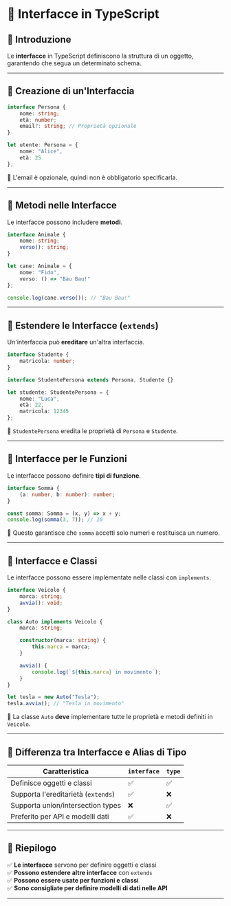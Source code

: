 # 📌 Interfacce in TypeScript

## 🎯 Introduzione
Le **interfacce** in TypeScript definiscono la struttura di un oggetto, garantendo che segua un determinato schema.

---

## 📌 Creazione di un'Interfaccia
```ts
interface Persona {
    nome: string;
    età: number;
    email?: string; // Proprietà opzionale
}

let utente: Persona = {
    nome: "Alice",
    età: 25
};
````

📌 L'email è opzionale, quindi non è obbligatorio specificarla.

---

## 📌 Metodi nelle Interfacce

Le interfacce possono includere **metodi**.

```ts
interface Animale {
    nome: string;
    verso(): string;
}

let cane: Animale = {
    nome: "Fido",
    verso: () => "Bau Bau!"
};

console.log(cane.verso()); // "Bau Bau!"
```

---

## 📌 Estendere le Interfacce (`extends`)

Un'interfaccia può **ereditare** un'altra interfaccia.

```ts
interface Studente {
    matricola: number;
}

interface StudentePersona extends Persona, Studente {}

let studente: StudentePersona = {
    nome: "Luca",
    età: 22,
    matricola: 12345
};
```

📌 `StudentePersona` eredita le proprietà di `Persona` e `Studente`.

---

## 📌 Interfacce per le Funzioni

Le interfacce possono definire **tipi di funzione**.

```ts
interface Somma {
    (a: number, b: number): number;
}

const somma: Somma = (x, y) => x + y;
console.log(somma(3, 7)); // 10
```

📌 Questo garantisce che `somma` accetti solo numeri e restituisca un numero.

---

## 📌 Interfacce e Classi

Le interfacce possono essere implementate nelle classi con `implements`.

```ts
interface Veicolo {
    marca: string;
    avvia(): void;
}

class Auto implements Veicolo {
    marca: string;

    constructor(marca: string) {
        this.marca = marca;
    }

    avvia() {
        console.log(`${this.marca} in movimento`);
    }
}

let tesla = new Auto("Tesla");
tesla.avvia(); // "Tesla in movimento"
```

📌 La classe `Auto` **deve** implementare tutte le proprietà e metodi definiti in `Veicolo`.

---

## 📌 Differenza tra **Interfacce** e **Alias di Tipo**

|Caratteristica|`interface`|`type`|
|---|---|---|
|Definisce oggetti e classi|✅|✅|
|Supporta l'ereditarietà (`extends`)|✅|❌|
|Supporta union/intersection types|❌|✅|
|Preferito per API e modelli dati|✅|❌|

---

## 📌 Riepilogo

✅ **Le interfacce** servono per definire oggetti e classi  
✅ **Possono estendere altre interfacce** con `extends`  
✅ **Possono essere usate per funzioni e classi**  
✅ **Sono consigliate per definire modelli di dati nelle API**

---

